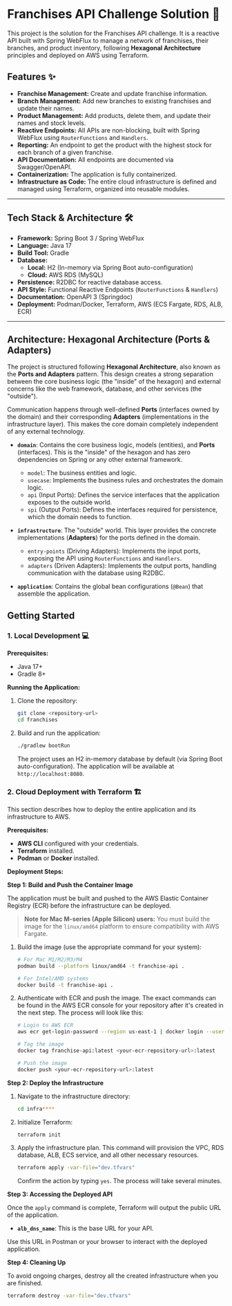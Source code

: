 # Franchises API Challenge Solution 🚀

This project is the solution for the Franchises API challenge. It is a reactive API built with Spring WebFlux to manage a network of franchises, their branches, and product inventory, following **Hexagonal Architecture** principles and deployed on AWS using Terraform.

## Features ✨

* **Franchise Management:** Create and update franchise information.
* **Branch Management:** Add new branches to existing franchises and update their names.
* **Product Management:** Add products, delete them, and update their names and stock levels.
* **Reactive Endpoints:** All APIs are non-blocking, built with Spring WebFlux using `RouterFunctions` and `Handlers`.
* **Reporting:** An endpoint to get the product with the highest stock for each branch of a given franchise.
* **API Documentation:** All endpoints are documented via Swagger/OpenAPI.
* **Containerization:** The application is fully containerized.
* **Infrastructure as Code:** The entire cloud infrastructure is defined and managed using Terraform, organized into reusable modules.

---

## Tech Stack & Architecture 🛠️

* **Framework:** Spring Boot 3 / Spring WebFlux
* **Language:** Java 17
* **Build Tool:** Gradle
* **Database:**
    * **Local:** H2 (In-memory via Spring Boot auto-configuration)
    * **Cloud:** AWS RDS (MySQL)
* **Persistence:** R2DBC for reactive database access.
* **API Style:** Functional Reactive Endpoints (`RouterFunctions` & `Handlers`)
* **Documentation:** OpenAPI 3 (Springdoc)
* **Deployment:** Podman/Docker, Terraform, AWS (ECS Fargate, RDS, ALB, ECR)

---

## Architecture: Hexagonal Architecture (Ports & Adapters)

The project is structured following **Hexagonal Architecture**, also known as the **Ports and Adapters** pattern. This design creates a strong separation between the core business logic (the "inside" of the hexagon) and external concerns like the web framework, database, and other services (the "outside").

Communication happens through well-defined **Ports** (interfaces owned by the domain) and their corresponding **Adapters** (implementations in the infrastructure layer). This makes the core domain completely independent of any external technology.

* **`domain`**: Contains the core business logic, models (entities), and **Ports** (interfaces). This is the "inside" of the hexagon and has zero dependencies on Spring or any other external framework.
    * `model`: The business entities and logic.
    * `usecase`: Implements the business rules and orchestrates the domain logic.
    * `api` (Input Ports): Defines the service interfaces that the application exposes to the outside world.
    * `spi` (Output Ports): Defines the interfaces required for persistence, which the domain needs to function.

* **`infrastructure`**: The "outside" world. This layer provides the concrete implementations (**Adapters**) for the ports defined in the domain.
    * `entry-points` (Driving Adapters): Implements the input ports, exposing the API using `RouterFunctions` and `Handlers`.
    * `adapters` (Driven Adapters): Implements the output ports, handling communication with the database using R2DBC.

* **`application`**: Contains the global bean configurations (`@Bean`) that assemble the application.

## Getting Started

### 1. Local Development 💻

**Prerequisites:**
* Java 17+
* Gradle 8+

**Running the Application:**

1.  Clone the repository:
    ```bash
    git clone <repository-url>
    cd franchises
    ```
2.  Build and run the application:
    ```bash
    ./gradlew bootRun
    ```
    The project uses an H2 in-memory database by default (via Spring Boot auto-configuration). The application will be available at `http://localhost:8080`.

### 2. Cloud Deployment with Terraform 🏗️

This section describes how to deploy the entire application and its infrastructure to AWS.

**Prerequisites:**
* **AWS CLI** configured with your credentials.
* **Terraform** installed.
* **Podman** or **Docker** installed.

**Deployment Steps:**

**Step 1: Build and Push the Container Image**

The application must be built and pushed to the AWS Elastic Container Registry (ECR) before the infrastructure can be deployed.

> **Note for Mac M-series (Apple Silicon) users:** You must build the image for the `linux/amd64` platform to ensure compatibility with AWS Fargate.

1.  Build the image (use the appropriate command for your system):
    ```bash
    # For Mac M1/M2/M3/M4
    podman build --platform linux/amd64 -t franchise-api .

    # For Intel/AMD systems
    docker build -t franchise-api .
    ```

2.  Authenticate with ECR and push the image. The exact commands can be found in the AWS ECR console for your repository after it's created in the next step. The process will look like this:
    ```bash
    # Login to AWS ECR
    aws ecr get-login-password --region us-east-1 | docker login --username AWS --password-stdin <your-aws-account-id>.dkr.ecr.us-east-1.amazonaws.com

    # Tag the image
    docker tag franchise-api:latest <your-ecr-repository-url>:latest

    # Push the image
    docker push <your-ecr-repository-url>:latest
    ```

**Step 2: Deploy the Infrastructure**

1.  Navigate to the infrastructure directory:
    ```bash
    cd infra****
    ```
2.  Initialize Terraform:
    ```bash
    terraform init
    ```
3.  Apply the infrastructure plan. This command will provision the VPC, RDS database, ALB, ECS service, and all other necessary resources.
    ```bash
    terraform apply -var-file="dev.tfvars"
    ```
    Confirm the action by typing `yes`. The process will take several minutes.

**Step 3: Accessing the Deployed API**

Once the `apply` command is complete, Terraform will output the public URL of the application.
* **`alb_dns_name`**: This is the base URL for your API.

Use this URL in Postman or your browser to interact with the deployed application.

**Step 4: Cleaning Up**

To avoid ongoing charges, destroy all the created infrastructure when you are finished.
```bash
terraform destroy -var-file="dev.tfvars"